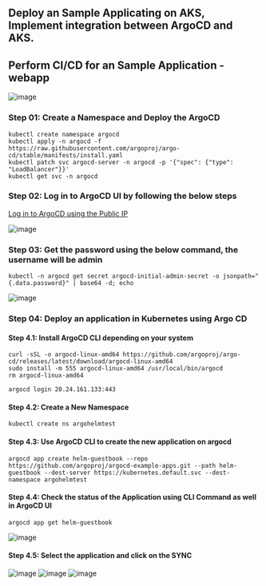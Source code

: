 ## Deploy an Sample Applicating on AKS, Implement integration between ArgoCD and AKS.
## Perform CI/CD for an Sample Application - webapp

![image](https://github.com/tanvir0102/devops-engineering-learn-build-share/assets/8452040/f970c433-3af0-4fef-8dfa-a7ef312b2d64)

### Step 01: Create a Namespace and Deploy the ArgoCD
```shell
kubectl create namespace argocd
kubectl apply -n argocd -f https://raw.githubusercontent.com/argoproj/argo-cd/stable/manifests/install.yaml
kubectl patch svc argocd-server -n argocd -p '{"spec": {"type": "LoadBalancer"}}'
kubectl get svc -n argocd
```
### Step 02: Log in to ArgoCD UI by following the below steps
[Log in to ArgoCD using the Public IP](HTTP://20.24.161.133)

![image](https://github.com/tanvir0102/devops-engineering-learn-build-share/assets/8452040/ca9ecc9a-9f36-4981-ace1-693db75e8c43)

### Step 03: Get the password using the below command, the username will be admin
```shell
kubectl -n argocd get secret argocd-initial-admin-secret -o jsonpath="{.data.password}" | base64 -d; echo
```
![image](https://github.com/tanvir0102/devops-engineering-learn-build-share/assets/8452040/5888bd3c-cafe-4f5a-b202-93b079e6c86d)

### Step 04: Deploy an application in Kubernetes using Argo CD
#### Step 4.1: Install ArgoCD CLI depending on your system
```shell
curl -sSL -o argocd-linux-amd64 https://github.com/argoproj/argo-cd/releases/latest/download/argocd-linux-amd64
sudo install -m 555 argocd-linux-amd64 /usr/local/bin/argocd
rm argocd-linux-amd64
```
```shell
argocd login 20.24.161.133:443
```
#### Step 4.2: Create a New Namespace
```shell
kubectl create ns argohelmtest
```
#### Step 4.3: Use ArgoCD CLI to create the new application on argocd
```shell
argocd app create helm-guestbook --repo https://github.com/argoproj/argocd-example-apps.git --path helm-guestbook --dest-server https://kubernetes.default.svc --dest-namespace argohelmtest
```
#### Step 4.4: Check the status of the Application using CLI Command as well in ArgoCD UI
```shell
argocd app get helm-guestbook
```
![image](https://github.com/tanvir0102/devops-engineering-learn-build-share/assets/8452040/74e43ef7-4261-4679-ae43-5f5e80e8d7c5)

#### Step 4.5: Select the application and click on the SYNC
![image](https://github.com/tanvir0102/devops-engineering-learn-build-share/assets/8452040/dd7b2d8a-1a8d-4683-8a0f-f06848057b41)
![image](https://github.com/tanvir0102/devops-engineering-learn-build-share/assets/8452040/f9ce78ae-e2c2-4fa5-9695-ebcc73e0ec78)
![image](https://github.com/tanvir0102/devops-engineering-learn-build-share/assets/8452040/1a527168-baaf-4838-b288-a31ea8499a3c)








